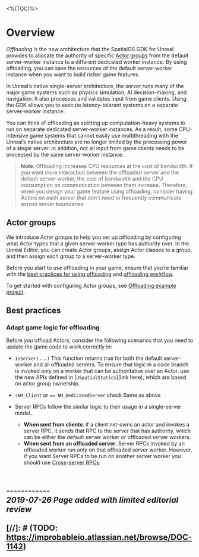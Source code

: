 <%(TOC)%>

# Overview

_Offloading_ is the new architecture that the SpatialOS GDK for Unreal provides to allocate the authority of specific [Actor groups](#Actor-groups) from the default server-worker instance to a different dedicated worker instance. By using offloading, you can save the resources of the default server-worker instance when you want to build richer game features.

In Unreal’s native single-server architecture, the server runs many of the major game systems such as physics simulation, AI decision-making, and navigation. It also processes and validates input from game clients. Using the GDK allows you to execute latency-tolerant systems on a separate server-worker instance.

You can think of offloading as splitting up computation-heavy systems to run on separate dedicated server-worker instances. As a result, some CPU-intensive game systems that cannot easily use multithreading with the Unreal’s native architecture are no longer limited by the processing power of a single server. In addition, not all input from game clients needs to be processed by the same server-worker instance.

> **Note**: Offloading increases CPU resources at the cost of bandwidth. If you want more interaction between the offloaded server and the default server-worker, the cost of bandwidth and the CPU consumption on communication between them increase. Therefore, when you design your game feature using offloading, consider having Actors on each server that don't need to frequently communicate across server boundaries.

## Actor groups

We introduce _Actor groups_ to help you set up offloading by configuring what Actor types that a given server-worker type has authority over. In the Unreal Editor, you can create Actor groups, assign Actor classes to a group, and then assign each group to a server-worker type.

Before you start to use offloading in your game, ensure that you’re familiar with the [best practices for using offloading](#best-practice) and [offloading workflow]({{urlRoot}}/content/offloading-unreal-worker-types/setup-offloading).

To get started with configuring Actor groups, see [Offloading example project]({{urlRoot}}/content/tutorials/offloading-tutorial/offloading-intro).

## Best practices

### Adapt game logic for offloading

Before you offload Actors, consider the following scenarios that you need to update the game code to work correctly in:

- `IsServer(...)`
    This function returns true for both the default server-worker and all offloaded servers. To ensure that logic in a code branch is invoked only on a worker that can be authoritative over an Actor, use the new APIs defined in [`USpatialStatics`](link here), which are based on actor group ownership.

- `<NM_Client` or `== NM_DedicatedServer` check
    Same as above

- Server RPCs follow the similar logic to their usage in a single-server model.
  - **When sent from clients**: if a client net-owns an actor and invokes a server RPC, it sends that RPC to the server that has authority, which can be either the default server worker or offloaded server workers.
  - **When sent from an offloaded server**: Server RPCs invoked by an offloaded worker run only on that offloaded server worker. However, if you want Server RPCs to be run on another server worker you should use [Cross-server RPCs]({{urlRoot}}/content/technical-overview/gdk-concepts#cross-server-rpcs).

<br/>------------<br/>
_2019-07-26 Page added with limited editorial review_
<br/>
<br/>
[//]: # (TODO: https://improbableio.atlassian.net/browse/DOC-1142)
------------